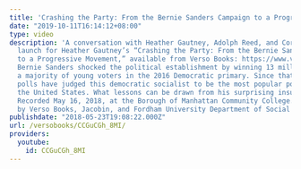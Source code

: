 ```yaml
---
title: 'Crashing the Party: From the Bernie Sanders Campaign to a Progressive Movement'
date: "2019-10-11T16:14:12+08:00"
type: video
description: 'A conversation with Heather Gautney, Adolph Reed, and Cornel West. Book
  launch for Heather Gautney’s “Crashing the Party: From the Bernie Sanders Campaign
  to a Progressive Movement,” available from Verso Books: https://www.versobooks.com/books/2549-crashing-the-party
  Bernie Sanders shocked the political establishment by winning 13 million votes and
  a majority of young voters in the 2016 Democratic primary. Since that upset, repeated
  polls have judged this democratic socialist to be the most popular politician in
  the United States. What lessons can be drawn from his surprising insurgent campaign?
  Recorded May 16, 2018, at the Borough of Manhattan Community College. Sponsored
  by Verso Books, Jacobin, and Fordham University Department of Social Science.'
publishdate: "2018-05-23T19:08:22.000Z"
url: /versobooks/CCGuCGh_8MI/
providers:
  youtube:
    id: CCGuCGh_8MI
---
```

